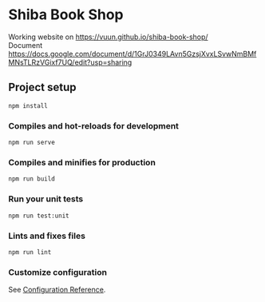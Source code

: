 # Shiba Book Shop

Working website on  https://vuun.github.io/shiba-book-shop/  
Document https://docs.google.com/document/d/1GrJ0349LAvn5GzsjXvxLSvwNmBMfMNsTLRzVGixf7UQ/edit?usp=sharing

## Project setup
```
npm install
```

### Compiles and hot-reloads for development
```
npm run serve
```

### Compiles and minifies for production
```
npm run build
```

### Run your unit tests
```
npm run test:unit
```

### Lints and fixes files
```
npm run lint
```

### Customize configuration
See [Configuration Reference](https://cli.vuejs.org/config/).
